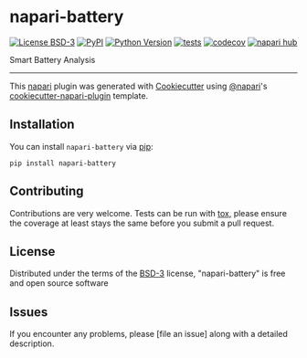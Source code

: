 # napari-battery

[![License BSD-3](https://img.shields.io/pypi/l/napari-battery.svg?color=green)](https://github.com/githubuser/napari-battery/raw/main/LICENSE)
[![PyPI](https://img.shields.io/pypi/v/napari-battery.svg?color=green)](https://pypi.org/project/napari-battery)
[![Python Version](https://img.shields.io/pypi/pyversions/napari-battery.svg?color=green)](https://python.org)
[![tests](https://github.com/githubuser/napari-battery/workflows/tests/badge.svg)](https://github.com/githubuser/napari-battery/actions)
[![codecov](https://codecov.io/gh/githubuser/napari-battery/branch/main/graph/badge.svg)](https://codecov.io/gh/githubuser/napari-battery)
[![napari hub](https://img.shields.io/endpoint?url=https://api.napari-hub.org/shields/napari-battery)](https://napari-hub.org/plugins/napari-battery)

Smart Battery Analysis

----------------------------------

This [napari] plugin was generated with [Cookiecutter] using [@napari]'s [cookiecutter-napari-plugin] template.

<!--
Don't miss the full getting started guide to set up your new package:
https://github.com/napari/cookiecutter-napari-plugin#getting-started

and review the napari docs for plugin developers:
https://napari.org/stable/plugins/index.html
-->

## Installation

You can install `napari-battery` via [pip]:

    pip install napari-battery




## Contributing

Contributions are very welcome. Tests can be run with [tox], please ensure
the coverage at least stays the same before you submit a pull request.

## License

Distributed under the terms of the [BSD-3] license,
"napari-battery" is free and open source software

## Issues

If you encounter any problems, please [file an issue] along with a detailed description.

[napari]: https://github.com/napari/napari
[Cookiecutter]: https://github.com/audreyr/cookiecutter
[@napari]: https://github.com/napari
[MIT]: http://opensource.org/licenses/MIT
[BSD-3]: http://opensource.org/licenses/BSD-3-Clause
[GNU GPL v3.0]: http://www.gnu.org/licenses/gpl-3.0.txt
[GNU LGPL v3.0]: http://www.gnu.org/licenses/lgpl-3.0.txt
[Apache Software License 2.0]: http://www.apache.org/licenses/LICENSE-2.0
[Mozilla Public License 2.0]: https://www.mozilla.org/media/MPL/2.0/index.txt
[cookiecutter-napari-plugin]: https://github.com/napari/cookiecutter-napari-plugin

[napari]: https://github.com/napari/napari
[tox]: https://tox.readthedocs.io/en/latest/
[pip]: https://pypi.org/project/pip/
[PyPI]: https://pypi.org/
